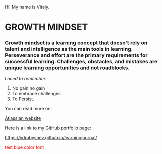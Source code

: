 Hi! My name is Vitaly. 

# **GROWTH MINDSET**
### Growth mindset is a learning concept that doesn't rely on talent and intelligence as the main tools in learning. Perseverance and effort are the primary requirements for successful learning. Challenges, obstacles, and mistakes are unique learning opportunities and not roadblocks. 

*I need to remember:* 
1. No pain no gain
2. To embrace challenges
3. To Persist.

You can read more on:

[Atlassian website](https://www.atlassian.com/blog/inside-atlassian/growth-mindset)


Here is a link to my GitHub portfolio page:

https://vdrobyshev.github.io/learningjournal/

<font color='red'>test blue color font</font>
